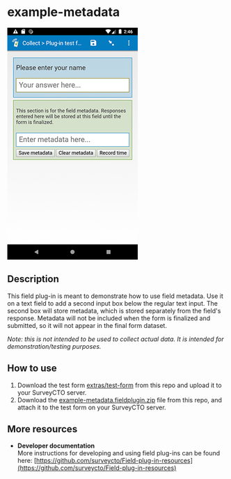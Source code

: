 # example-metadata

![A text field using this plug-in](extras/preview.jpg)

## Description

This field plug-in is meant to demonstrate how to use field metadata. Use it on a text field to add a second input box below the regular text input. The second box will store metadata, which is stored separately from the field's response. Metadata will not be included when the form is finalized and submitted, so it will not appear in the final form dataset.

*Note: this is not intended to be used to collect actual data. It is intended for demonstration/testing purposes.*

## How to use

1. Download the test form [extras/test-form](extras/test-form) from this repo and upload it to your SurveyCTO server.
1. Download the [example-metadata.fieldplugin.zip](example-metadata.fieldplugin.zip) file from this repo, and attach it to the test form on your SurveyCTO server.

## More resources

* **Developer documentation**  
More instructions for developing and using field plug-ins can be found here: [https://github.com/surveycto/Field-plug-in-resources](https://github.com/surveycto/Field-plug-in-resources)
